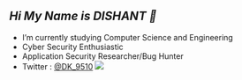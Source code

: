 ## **_Hi My Name is DISHANT 👋_**

- I’m currently studying  Computer Science and Engineering 
- Cyber Security Enthusiastic 
- Application Security Researcher/Bug Hunter 
- Twitter : [@DK_9510](https://twitter.com/DK_9510)
![](https://komarev.com/ghpvc/?username=DK9510t&color=lightblue)

